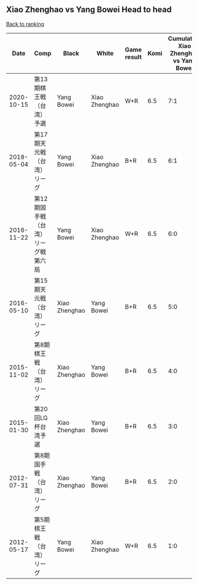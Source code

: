 ## Xiao Zhenghao vs Yang Bowei Head to head

[Back to ranking](../../index.md)




| **Date** | **Comp** | **Black** | **White** | **Game result** | **Komi** | **Cumulative Xiao Zhenghao vs Yang Bowei** | **Xiao Zhenghao streak** | **Yang Bowei streak** | 
| --- | --- | --- | --- | --- | --- | --- | --- | --- |
| 2020-10-15 | 第13期棋王戦（台湾）予選 | Yang Bowei | Xiao Zhenghao | W+R | 6.5 | 7:1 | 1 | 0 | 
| 2018-05-04 | 第17期天元戦（台湾）リーグ | Yang Bowei | Xiao Zhenghao | B+R | 6.5 | 6:1 | 0 | 1 | 
| 2016-11-22 | 第12期国手戦（台湾）リーグ戦第六局 | Yang Bowei | Xiao Zhenghao | W+R | 6.5 | 6:0 | 6 | 0 | 
| 2016-05-10 | 第15期天元戦（台湾）リーグ | Xiao Zhenghao | Yang Bowei | B+R | 6.5 | 5:0 | 5 | 0 | 
| 2015-11-02 | 第8期棋王戦（台湾）リーグ | Xiao Zhenghao | Yang Bowei | B+R | 6.5 | 4:0 | 4 | 0 | 
| 2015-01-30 | 第20回LG杯台湾予選 | Xiao Zhenghao | Yang Bowei | B+R | 6.5 | 3:0 | 3 | 0 | 
| 2012-07-31 | 第8期国手戦（台湾）リーグ | Xiao Zhenghao | Yang Bowei | B+R | 6.5 | 2:0 | 2 | 0 | 
| 2012-05-17 | 第5期棋王戦（台湾）リーグ | Yang Bowei | Xiao Zhenghao | W+R | 6.5 | 1:0 | 1 | 0 |




